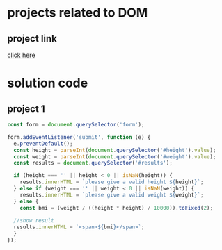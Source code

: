 # projects related to DOM

## project link
[click here](https://stackblitz.com/edit/vitejs-vite-4m19gnlg?file=index.html&terminal=dev)

# solution code

## project 1
```Javascript
const form = document.querySelector('form');

form.addEventListener('submit', function (e) {
  e.preventDefault();
  const height = parseInt(document.querySelector('#height').value);
  const weight = parseInt(document.querySelector('#weight').value);
  const results = document.querySelector('#results');

  if (height === '' || height < 0 || isNaN(height)) {
    results.innerHTML = `please give a valid height ${height}`;
  } else if (weight === '' || weight < 0 || isNaN(weight)) {
    results.innerHTML = `please give a valid weight ${weight}`;
  } else {
    const bmi = (weight / ((height * height) / 10000)).toFixed(2);
  
  //show result
  results.innerHTML = `<span>${bmi}</span>`;
  }
});

```